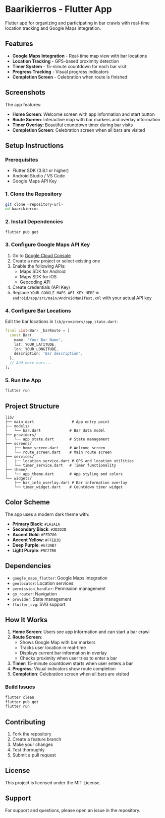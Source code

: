# Baarikierros - Flutter App

Flutter app for organizing and participating in bar crawls with real-time location tracking and Google Maps integration.

## Features

- **Google Maps Integration** - Real-time map view with bar locations
- **Location Tracking** - GPS-based proximity detection
- **Timer System** - 15-minute countdown for each bar visit
- **Progress Tracking** - Visual progress indicators
- **Completion Screen** - Celebration when route is finished

## Screenshots

The app features:

- **Home Screen**: Welcome screen with app information and start button
- **Route Screen**: Interactive map with bar markers and overlay information
- **Timer Overlay**: Beautiful countdown timer during bar visits
- **Completion Screen**: Celebration screen when all bars are visited

## Setup Instructions

### Prerequisites

- Flutter SDK (3.8.1 or higher)
- Android Studio / VS Code
- Google Maps API Key

### 1. Clone the Repository

```bash
git clone <repository-url>
cd baarikierros
```

### 2. Install Dependencies

```bash
flutter pub get
```

### 3. Configure Google Maps API Key

1. Go to [Google Cloud Console](https://console.cloud.google.com/)
2. Create a new project or select existing one
3. Enable the following APIs:
   - Maps SDK for Android
   - Maps SDK for iOS
   - Geocoding API
4. Create credentials (API Key)
5. Replace `YOUR_GOOGLE_MAPS_API_KEY_HERE` in `android/app/src/main/AndroidManifest.xml` with your actual API key

### 4. Configure Bar Locations

Edit the bar locations in `lib/providers/app_state.dart`:

```dart
final List<Bar> _barRoute = [
  const Bar(
    name: 'Your Bar Name',
    lat: YOUR_LATITUDE,
    lon: YOUR_LONGITUDE,
    description: 'Bar description',
  ),
  // Add more bars...
];
```

### 5. Run the App

```bash
flutter run
```

## Project Structure

```
lib/
├── main.dart                 # App entry point
├── models/
│   └── bar.dart             # Bar data model
├── providers/
│   └── app_state.dart       # State management
├── screens/
│   ├── home_screen.dart     # Welcome screen
│   └── route_screen.dart    # Main route screen
├── services/
│   ├── location_service.dart # GPS and location utilities
│   └── timer_service.dart   # Timer functionality
├── theme/
│   └── app_theme.dart       # App styling and colors
└── widgets/
    ├── bar_info_overlay.dart # Bar information overlay
    └── timer_widget.dart    # Countdown timer widget
```

## Color Scheme

The app uses a modern dark theme with:

- **Primary Black**: `#1A1A1A`
- **Secondary Black**: `#2D2D2D`
- **Accent Gold**: `#FFD700`
- **Accent Yellow**: `#FFEB3B`
- **Deep Purple**: `#673AB7`
- **Light Purple**: `#9C27B0`

## Dependencies

- `google_maps_flutter`: Google Maps integration
- `geolocator`: Location services
- `permission_handler`: Permission management
- `go_router`: Navigation
- `provider`: State management
- `flutter_svg`: SVG support

## How It Works

1. **Home Screen**: Users see app information and can start a bar crawl
2. **Route Screen**:
   - Shows Google Map with bar markers
   - Tracks user location in real-time
   - Displays current bar information in overlay
   - Checks proximity when user tries to enter a bar
3. **Timer**: 15-minute countdown starts when user enters a bar
4. **Progress**: Visual indicators show route completion
5. **Completion**: Celebration screen when all bars are visited

### Build Issues

```bash
flutter clean
flutter pub get
flutter run
```

## Contributing

1. Fork the repository
2. Create a feature branch
3. Make your changes
4. Test thoroughly
5. Submit a pull request

## License

This project is licensed under the MIT License.

## Support

For support and questions, please open an issue in the repository.
